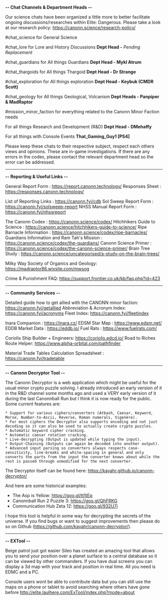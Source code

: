 **-- Chat Channels & Department Heads --**

Our science chats have been organized a little more to better facilitate ongoing discussions/researches within Elite: Dangerous.
Please take a look at our research policy: <https://canonn.science/research-policy/>

#chat_science for General Science

#chat_lore for Lore and History Discussions
**Dept Head -** *Pending Replacement*

#chat_guardians for All things Guardians
**Dept Head - Mykl Atrum**

#chat_thargoids for All things Thargoid
**Dept Head - Dr Strange**

#chat_exploration for All things exploration
**Dept Head - Keybuk (CMDR Scott)**

#chat_geology for All things Geological, Volcanism
**Dept Heads - Panpiper & MadRaptor**

#mission_minor_faction for everything related to the Canonn Minor Faction needs

For all things Research and Development (R&D)
**Dept Head - DMehaffy**

For all things with Console Events
**That_Gaming_Guy1 [PS4]**

Please keep these chats to their respective subject, respect each others views and opinions. These are in-game investigations.
If there are any errors in the codex, please contact the relevant department head so the error can be addressed.

-------------------------------------

**-- Reporting & Useful Links --**

General Report Form : <https://report.canonn.technology/>
Responses Sheet : <https://responses.canonn.technology/>

List of Reporting Links : <https://canonn.fyi/cdb>
Sol Sweep Report Form : <https://canonn.fyi/solsweep-report>
NHSS Manual Report Form : <https://canonn.fyi/nhssreport>

The Canonn Codex : <https://canonn.science/codex/>
Hitchhikers Guide to Science : <https://canonn.science/hitchhikers-guide-to-science/>
Ripe Barnacle Information : <https://canonn.science/codex/ripe-barnacles/>
Guardians Information and Ram Tah's Mission : <https://canonn.science/codex/the-guardians/>
Canonn Science Primer : <https://canonn.science/codex/the-canonn-science-primer/>
Brain Tree Study : <https://canonn.science/uncategorised/a-study-on-the-brain-trees/>

Milky Way Society of Organics and Geology: <https://madraptor86.wixsite.com/mwsog>

Crime & Punishment FAQ: <https://support.frontier.co.uk/kb/faq.php?id=423>

-------------------------------------

**-- Community Services --**

Detailed guide how to get allied with the CANONN minor faction: <https://canonn.fyi/getallied>
Abbreviation & Acronym Index: <https://canonn.fyi/acronyms>
Fleet Index: <https://canonn.fyi/fleetindex>

Inara Companion : <https://inara.cz/>
EDSM Star Map : <https://www.edsm.net/>
EDDB Market Data : <https://eddb.io/>
Fuel Rats : <https://www.fuelrats.com/>

Coriolis Ship Builder + Engineers: <https://coriolis.edcd.io/>
Road to Riches Route Helper: <https://www.alpha-orbital.com/pathfinder>

Material Trade Tables Calculation Spreadsheet : <https://canonn.fyi/tradetable>

-------------------------------------

**-- Canonn Decryptor Tool --**

The Canonn Decryptor is a web application which might be useful for the usual minor crypto puzzle solving. I already introduced an early version of it in the R&D channel some months ago and used a VERY early version of it during the last Canonnball Run but I think it is now ready for the public. Some current features are:

```
* Support for various ciphers/converters (Atbash, Caesar, Keyword, Morse, Number-to-Ascii, Reverse, Roman numerals, Vigenère).
* For most ciphers the Decryptor also supports encoding and not just decoding so it can also be used to actually create crypto puzzles.
* Automatic keyword cipher cracking.
* Automatic caesar rotation cracking.
* Live-decrypting (Output is updated while typing the input).
* Output-Chaining (Outputs can again be decoded into another output).
* Advanced input parsing so converters always respects case-sensitivity, line-breaks and white-spacing in general and only converts the parts from the input the converter knows about while the rest is passed through unmodified for the next converter.
```

The Decryptor itself can be found here: <https://kayahr.github.io/canonn-decryptor/>

And here are some historical examples: 

* The Asp is Yellow: <https://goo.gl/tt1tEp>
* Canonnball Run 2 Puzzle 3: <https://goo.gl/QhFRKG>
* Communication Hub Zeta 12: <https://goo.gl/932U7j>

I hope this tool is helpful in some way for decrypting the secrets of the universe. If you find bugs or want to suggest improvements then please do so on 
Github (<https://github.com/kayahr/canonn-decryptor/>).



-------------------------------------

**-- EXTool --**

Beige patrol just got easier  Sileo has created an amazing tool that allows you to send your position over a planet surface to a central database so it can be viewed by other commanders. 
If you have dual screens you can display a 3d map with your track and position in real time. All you need is EDMC and a PC. 

Console users wont be able to contribute data but you can still use the maps on a phone or tablet to avoid searching where others have gone before
<http://elite.laulhere.com/ExTool/index.php?mode=about>